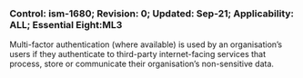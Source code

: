 ### Control: ism-1680; Revision: 0; Updated: Sep-21; Applicability: ALL; Essential Eight:ML3
<p>Multi-factor authentication (where available) is used by an organisation’s users if they authenticate to third-party internet-facing services that process, store or communicate their organisation’s non-sensitive data.</p>